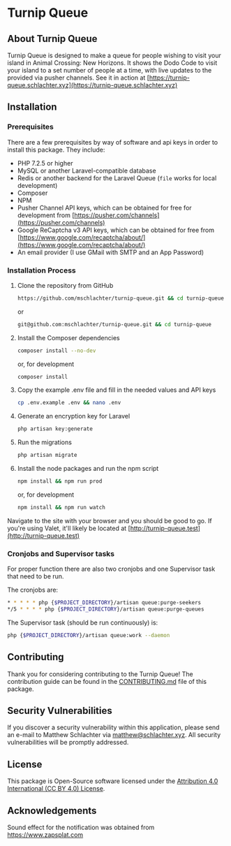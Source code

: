 # Turnip Queue

## About Turnip Queue

Turnip Queue is designed to make a queue for people wishing to visit your island in Animal Crossing: New Horizons. It shows the Dodo Code to visit your island to a set number of people at a time, with live updates to the provided via pusher channels. See it in action at [https://turnip-queue.schlachter.xyz](https://turnip-queue.schlachter.xyz)

## Installation

### Prerequisites

There are a few prerequisites by way of software and api keys in order to install this package. They include:

- PHP 7.2.5 or higher
- MySQL or another Laravel-compatible database
- Redis or another backend for the Laravel Queue (`file` works for local development)
- Composer
- NPM
- Pusher Channel API keys, which can be obtained for free for development from [https://pusher.com/channels](https://pusher.com/channels)
- Google ReCaptcha v3 API keys, which can be obtained for free from [https://www.google.com/recaptcha/about/](https://www.google.com/recaptcha/about/)
- An email provider (I use GMail with SMTP and an App Password)

### Installation Process

1)  Clone the repository from GitHub
    ```sh
    https://github.com/mschlachter/turnip-queue.git && cd turnip-queue
    ```
    or
    ```sh
    git@github.com:mschlachter/turnip-queue.git && cd turnip-queue
    ```

2)  Install the Composer dependencies
    ```sh
    composer install --no-dev
    ```
    or, for development
    ```sh
    composer install
    ```

3)  Copy the example .env file and fill in the needed values and API keys
    ```sh
    cp .env.example .env && nano .env
    ```

4)  Generate an encryption key for Laravel
    ```sh
    php artisan key:generate
    ```

5)  Run the migrations
    ```sh
    php artisan migrate
    ```

6)  Install the node packages and run the npm script
    ```sh
    npm install && npm run prod
    ```
    or, for development
    ```sh
    npm install && npm run watch
    ```

Navigate to the site with your browser and you should be good to go. If you're using Valet, it'll likely be located at [http://turnip-queue.test](http://turnip-queue.test)

### Cronjobs and Supervisor tasks

For proper function there are also two cronjobs and one Supervisor task that need to be run.

The cronjobs are:
```sh
* * * * * php {$PROJECT_DIRECTORY}/artisan queue:purge-seekers
*/5 * * * * php {$PROJECT_DIRECTORY}/artisan queue:purge-queues

```

The Supervisor task (should be run continuously) is:
```sh
php {$PROJECT_DIRECTORY}/artisan queue:work --daemon
```

## Contributing

Thank you for considering contributing to the Turnip Queue! The contribution guide can be found in the [CONTRIBUTING.md](CONTRIBUTING.md) file of this package.

## Security Vulnerabilities

If you discover a security vulnerability within this application, please send an e-mail to Matthew Schlachter via [matthew@schlachter.xyz](mailto:matthew@schlachter.xyz). All security vulnerabilities will be promptly addressed.

## License

This package is Open-Source software licensed under the [Attribution 4.0 International (CC BY 4.0) License](https://creativecommons.org/licenses/by/4.0/).

## Acknowledgements

Sound effect for the notification was obtained from <a href="https://www.zapsplat.com">https://www.zapsplat.com</a>